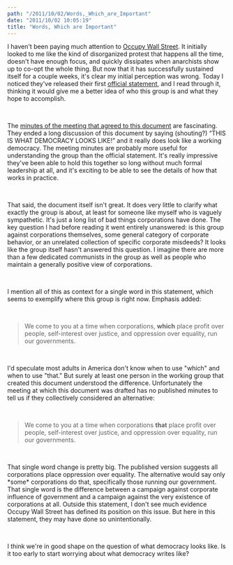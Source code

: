 ```yaml
---
path: "/2011/10/02/Words,_Which_are_Important" 
date: "2011/10/02 10:05:19" 
title: "Words, Which are Important" 
---
```

<p>I haven't been paying much attention to <a href="http://en.wikipedia.org/wiki/Occupy_Wall_Street">Occupy Wall Street</a>. It initially looked to me like the kind of disorganized protest that happens all the time, doesn't have enough focus, and quickly dissipates when anarchists show up to co-opt the whole thing. But now that it has successfully sustained itself for a couple weeks, it's clear my initial perception was wrong. Today I noticed they've released their first <a href="http://nycga.cc/2011/09/30/declaration-of-the-occupation-of-new-york-city/">official statement</a>, and I read through it, thinking it would give me a better idea of who this group is and what they hope to accomplish.</p><br><p>The <a href="http://nycga.cc/2011/09/29/general-assembly-minutes-929-7pm/">minutes of the meeting that agreed to this document</a> are fascinating. They ended a long discussion of this document by saying (shouting?) <q>THIS IS WHAT DEMOCRACY LOOKS LIKE!</q> and it really does look like a working democracy. The meeting minutes are probably more useful for understanding the group than the official statement. It's really impressive they've been able to hold this together so long without much formal leadership at all, and it's exciting to be able to see the details of how that works in practice.</p><br><p>That said, the document itself isn't great. It does very little to clarify what exactly the group is about, at least for someone like myself who is vaguely sympathetic. It's just a long list of bad things corporations have done. The key question I had before reading it went entirely unanswered: is this group against corporations themselves, some general category of corporate behavior, or an unrelated collection of specific corporate misdeeds? It looks like the group itself hasn't answered this question. I imagine there are more than a few dedicated communists in the group as well as people who maintain a generally positive view of corporations.</p><br><p>I mention all of this as context for a single word in this statement, which seems to exemplify where this group is right now. Emphasis added:</p><br><blockquote>We come to you at a time when corporations, <strong>which</strong> place profit over people, self-interest over justice, and oppression over equality, run our governments.</blockquote><br><p>I'd speculate most adults in America don't know when to use "which" and when to use "that." But surely at least one person in the working group that created this document understood the difference. Unfortunately the meeting at which this document was drafted has no published minutes to tell us if they collectively considered an alternative:</p><br><blockquote>We come to you at a time when corporations <strong>that</strong> place profit over people, self-interest over justice, and oppression over equality, run our governments.</blockquote><br><p>That single word change is pretty big. The published version suggests all corporations place oppression over equality. The alternative would say only *some* corporations do that, specifically those running our government. That single word is the difference between a campaign against corporate influence of government and a campaign against the very existence of corporations at all. Outside this statement, I don't see much evidence Occupy Wall Street has defined its position on this issue. But here in this statement, they may have done so unintentionally.</p><br><p>I think we're in good shape on the question of what democracy looks like. Is it too early to start worrying about what democracy writes like?</p>